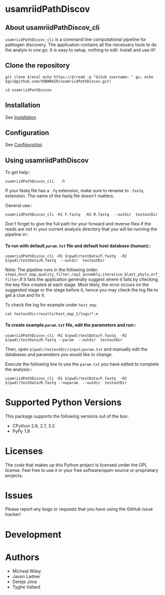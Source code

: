 usamriidPathDiscov
==================

About usamriidPathDiscov_cli
---------

``usamriidPathDiscov_cli`` is a command line computational pipeline for pathogen discovery. The application contains all the necessary tools to do the analyis in one go. It is easy to setup, nothing to edit. Install and use it!!

Clone the repository
--------------------

```
git clone $(eval echo https://$(read -p "Gitub username: " gu; echo $gu)@github.com/VDBWRAIR/usamriidPathDiscov.git)
```
```
cd usamriidPathDiscov
```

Installation
------------

See [Installation](docs/source/install.rst)

Configuration
-------------

See [Configuration](docs/source/configuration.rst)

Using  usamriidPathDiscov
------------------------

To get help::

```
usamriidPathDiscov_cli   -h 
```

If your fastq file has a `.fq` extension, make sure to rename to `.fastq` extension. The name of the fastq file doesn't matters.

General  use::

```
usamriidPathDiscov_cli -R1 F.fastq  -R2 R.fastq  --outdir  testoutDir 
```

Don't forget to give the full path for your forward and reverse files if the reads are not in your current analysis directory that you will be running the pipeline in::

####  To run with  default *`param.txt`* file and default host database (human)::

```
usamriidPathDiscov_cli -R1 $(pwd)/testData/F.fastq  -R2 $(pwd)/testData/R.fastq  --outdir  testoutDir
```
Note: The pipeline runs in the following order: `step1,host_map,quality_filter,ray2_assembly,iterative_blast_phylo,orf_filter`.If it fails the application  generally suggest where it fails  by
checking the key files created at each stage. Most likely, the error occurs on the suggested stage or the stage before it,  hence you may check the log file to get a clue and fix it.

To check the log for example under `host_map`

```
cat testoutDir/results/host_map_1/logs/*.e
```

#### To create  example *`param.txt`* file, edit the parameters and run::

```
usamriidPathDiscov_cli -R1 $(pwd)/testData/F.fastq  -R2 $(pwd)/testData/R.fastq --param  --outdir  testoutDir
```
Then, open `$(pwd)/testoutDir/input/param.txt` and manually edit the databases and paramaters you would like to change.

Execute the following line to use the `param.txt` you have edited to complete the analysis::

```
usamriidPathDiscov_cli -R1 $(pwd)/testData/F.fastq  -R2 $(pwd)/testData/R.fastq --noparam  --outdir  testoutDir
```

Supported Python Versions
=========================

This package  supports the following versions out of the box:

* CPython 2.6, 2.7, 3.3
* PyPy 1.9


Licenses
========

The code that makes up this Python project is licensed under the GPL license. Feel free to use it in your free software/open-source or proprietary projects.

Issues
======

Please report any bugs or requests that you have using the GitHub issue tracker!

Development
===========

Authors
=======

* Micheal Wiley
* Jason Ladner
* Dereje Jima
* Tyghe Vallard
